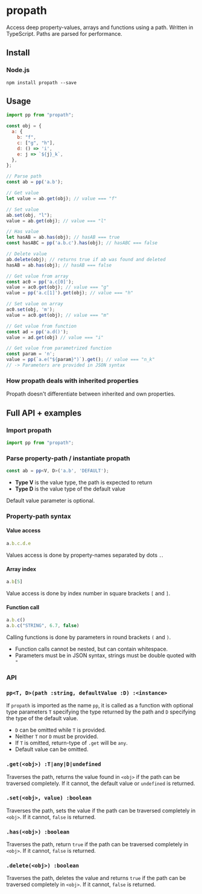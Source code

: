 # propath

Access deep property-values, arrays and functions using a path. Written in TypeScript. Paths are parsed for performance.

## Install

### Node.js

```
npm install propath --save
```

## Usage

```javascript
import pp from "propath";

const obj = {
  a: {
    b: "f",
    c: ["g", "h"],
    d: () => 'i',
    e: j => `${j}_k`,
  },
};

// Parse path
const ab = pp('a.b');

// Get value
let value = ab.get(obj); // value === "f"

// Set value
ab.set(obj, "l");
value = ab.get(obj); // value === "l"

// Has value
let hasAB = ab.has(obj); // hasAB === true
const hasABC = pp('a.b.c').has(obj); // hasABC === false

// Delete value
ab.delete(obj); // returns true if ab was found and deleted
hasAB = ab.has(obj); // hasAB === false

// Get value from array
const ac0 = pp('a.c[0]');
value = ac0.get(obj); // value === "g"
value = pp('a.c[1]').get(obj); // value === "h"

// Set value on array
ac0.set(obj, 'm');
value = ac0.get(obj); // value === "m"

// Get value from function
const ad = pp('a.d()');
value = ad.get(obj) // value === "i"

// Get value from parametrized function
const param = 'n';
value = pp(`a.e("${param}")`).get(); // value === "n_k"
// -> Parameters are provided in JSON syntax
```

### How propath deals with inherited properties

Propath doesn't differentiate between inherited and own properties.

## Full API + examples

### Import propath

```typescript
import pp from "propath";
```

### Parse property-path / instantiate propath

```typescript
const ab = pp<V, D>('a.b', 'DEFAULT');
```

- **Type V** is the value type, the path is expected to return
- **Type D** is the value type of the default value

Default value parameter is optional.

### Property-path syntax

#### Value access

```javascript
a.b.c.d.e
```

Values access is done by property-names separated by dots `.`.

#### Array index

```javascript
a.b[5]
```

Value access is done by index number in square brackets `[` and `]`.

#### Function call

```javascript
a.b.c()
a.b.c("STRING", 6.7, false)
```

Calling functions is done by parameters in round brackets `(` and `)`.
- Function calls cannot be nested, but can contain whitespace.
- Parameters must be in JSON syntax, strings must be double quoted with `"`

### API

### `pp<T, D>(path :string, defaultValue :D) :<instance>`

If `propath` is imported as the name `pp`, it is called as a function with optional type parameters `T` specifying the type returned by the path and `D` specifying the type of the default value. 
- `D` can be omitted while `T` is provided. 
- Neither `T` nor `D` must be provided. 
- If `T` is omitted, return-type of `.get` will be `any`. 
- Default value can be omitted.

### `.get(<obj>) :T|any|D|undefined`

Traverses the path, returns the value found in `<obj>` if the path can be traversed completely. If it cannot, the default value or `undefined` is returned.

### `.set(<obj>, value) :boolean`

Traverses the path, sets the value if the path can be traversed completely in `<obj>`. If it cannot, `false` is returned.

### `.has(<obj>) :boolean`

Traverses the path, return `true` if the path can be traversed completely in `<obj>`. If it cannot, `false` is returned.

### `.delete(<obj>) :boolean`

Traverses the path, deletes the value and returns `true` if the path can be traversed completely in `<obj>`. If it cannot, `false` is returned.
